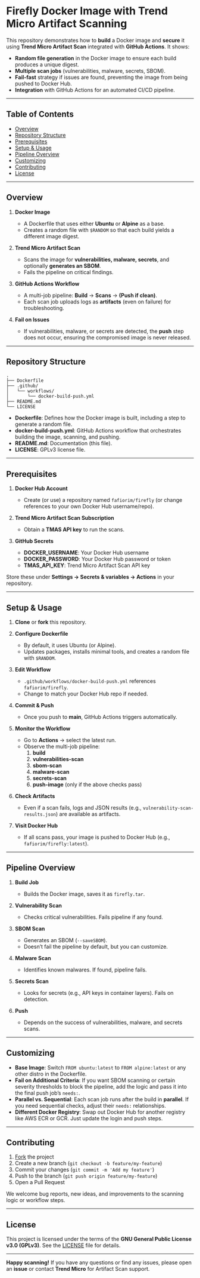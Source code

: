 # Firefly Docker Image with Trend Micro Artifact Scanning

This repository demonstrates how to **build** a Docker image and **secure** it using **Trend Micro Artifact Scan** integrated with **GitHub Actions**. It shows:

- **Random file generation** in the Docker image to ensure each build produces a unique digest.  
- **Multiple scan jobs** (vulnerabilities, malware, secrets, SBOM).  
- **Fail-fast** strategy if issues are found, preventing the image from being pushed to Docker Hub.  
- **Integration** with GitHub Actions for an automated CI/CD pipeline.

---

## Table of Contents

- [Overview](#overview)  
- [Repository Structure](#repository-structure)  
- [Prerequisites](#prerequisites)  
- [Setup & Usage](#setup--usage)  
- [Pipeline Overview](#pipeline-overview)  
- [Customizing](#customizing)  
- [Contributing](#contributing)  
- [License](#license)

---

## Overview

1. **Docker Image**  
   - A Dockerfile that uses either **Ubuntu** or **Alpine** as a base.  
   - Creates a random file with `$RANDOM` so that each build yields a different image digest.

2. **Trend Micro Artifact Scan**  
   - Scans the image for **vulnerabilities, malware, secrets**, and optionally **generates an SBOM**.  
   - Fails the pipeline on critical findings.

3. **GitHub Actions Workflow**  
   - A multi-job pipeline: **Build** → **Scans** → **(Push if clean)**.  
   - Each scan job uploads logs as **artifacts** (even on failure) for troubleshooting.

4. **Fail on Issues**  
   - If vulnerabilities, malware, or secrets are detected, the **push** step does not occur, ensuring the compromised image is never released.

---

## Repository Structure

```text
.
├── Dockerfile
├── .github/
│   └── workflows/
│       └── docker-build-push.yml
├── README.md
└── LICENSE
```
- **Dockerfile**: Defines how the Docker image is built, including a step to generate a random file.
- **docker-build-push.yml**: GitHub Actions workflow that orchestrates building the image, scanning, and pushing.
- **README.md**: Documentation (this file).
- **LICENSE**: GPLv3 license file.

---

## Prerequisites

1. **Docker Hub Account**  
   - Create (or use) a repository named `fafiorim/firefly` (or change references to your own Docker Hub username/repo).

2. **Trend Micro Artifact Scan Subscription**  
   - Obtain a **TMAS API key** to run the scans.

3. **GitHub Secrets**  
   - **DOCKER_USERNAME**: Your Docker Hub username  
   - **DOCKER_PASSWORD**: Your Docker Hub password or token  
   - **TMAS_API_KEY**: Trend Micro Artifact Scan API key  

Store these under **Settings → Secrets & variables → Actions** in your repository.

---

## Setup & Usage

1. **Clone** or **fork** this repository.

2. **Configure Dockerfile**  
   - By default, it uses Ubuntu (or Alpine).  
   - Updates packages, installs minimal tools, and creates a random file with `$RANDOM`.

3. **Edit Workflow**  
   - `.github/workflows/docker-build-push.yml` references `fafiorim/firefly`.  
   - Change to match your Docker Hub repo if needed.

4. **Commit & Push**  
   - Once you push to **main**, GitHub Actions triggers automatically.

5. **Monitor the Workflow**  
   - Go to **Actions** → select the latest run.  
   - Observe the multi-job pipeline:
     1. **build**  
     2. **vulnerabilities-scan**  
     3. **sbom-scan**  
     4. **malware-scan**  
     5. **secrets-scan**  
     6. **push-image** (only if the above checks pass)

6. **Check Artifacts**  
   - Even if a scan fails, logs and JSON results (e.g., `vulnerability-scan-results.json`) are available as artifacts.

7. **Visit Docker Hub**  
   - If all scans pass, your image is pushed to Docker Hub (e.g., `fafiorim/firefly:latest`).

---

## Pipeline Overview

1. **Build Job**  
   - Builds the Docker image, saves it as `firefly.tar`.

2. **Vulnerability Scan**  
   - Checks critical vulnerabilities. Fails pipeline if any found.

3. **SBOM Scan**  
   - Generates an SBOM (`--saveSBOM`).  
   - Doesn’t fail the pipeline by default, but you can customize.

4. **Malware Scan**  
   - Identifies known malwares. If found, pipeline fails.

5. **Secrets Scan**  
   - Looks for secrets (e.g., API keys in container layers). Fails on detection.

6. **Push**  
   - Depends on the success of vulnerabilities, malware, and secrets scans.

---

## Customizing

- **Base Image**: Switch `FROM ubuntu:latest` to `FROM alpine:latest` or any other distro in the Dockerfile.  
- **Fail on Additional Criteria**: If you want SBOM scanning or certain severity thresholds to block the pipeline, add the logic and pass it into the final push job’s `needs:`.  
- **Parallel vs. Sequential**: Each scan job runs after the build in **parallel**. If you need sequential checks, adjust their `needs:` relationships.  
- **Different Docker Registry**: Swap out Docker Hub for another registry like AWS ECR or GCR. Just update the login and push steps.

---

## Contributing

1. [Fork](https://docs.github.com/en/github/getting-started-with-github/fork-a-repo) the project  
2. Create a new branch (`git checkout -b feature/my-feature`)  
3. Commit your changes (`git commit -m 'Add my feature'`)  
4. Push to the branch (`git push origin feature/my-feature`)  
5. Open a Pull Request

We welcome bug reports, new ideas, and improvements to the scanning logic or workflow steps.

---

## License

This project is licensed under the terms of the **GNU General Public License v3.0 (GPLv3)**. See the [LICENSE](LICENSE) file for details.

---

**Happy scanning!** If you have any questions or find any issues, please open an **issue** or contact **Trend Micro** for Artifact Scan support.
